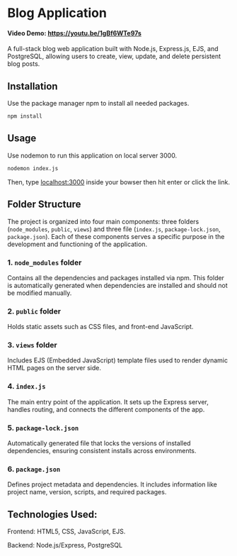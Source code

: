 # Blog Application
#### Video Demo: <https://youtu.be/1gBf6WTe97s>
A full-stack blog web application built with Node.js, Express.js, EJS, and PostgreSQL, allowing users to create, view, update, and delete persistent blog posts.

## Installation
Use the package manager npm to install all needed packages.
```bash
npm install
```

## Usage
Use nodemon to run this application on local server 3000.
```bash
nodemon index.js
```
Then, type [localhost:3000](http://localhost:3000/) inside your bowser then hit enter or click the link.

## Folder Structure

The project is organized into four main components: three folders (`node_modules`, `public`, `views`) and three file (`index.js`, `package-lock.json`, `package.json`). Each of these components serves a specific purpose in the development and functioning of the application.

### 1. `node_modules` folder
Contains all the dependencies and packages installed via npm. This folder is automatically generated when dependencies are installed and should not be modified manually.

### 2. `public` folder
Holds static assets such as CSS files, and front-end JavaScript.

### 3. `views` folder
Includes EJS (Embedded JavaScript) template files used to render dynamic HTML pages on the server side.

### 4. `index.js`
The main entry point of the application. It sets up the Express server, handles routing, and connects the different components of the app.

### 5. `package-lock.json`
Automatically generated file that locks the versions of installed dependencies, ensuring consistent installs across environments.

### 6. `package.json`
Defines project metadata and dependencies. It includes information like project name, version, scripts, and required packages.

## Technologies Used:
Frontend: 
HTML5, CSS, JavaScript, EJS.


Backend: Node.js/Express, PostgreSQL
